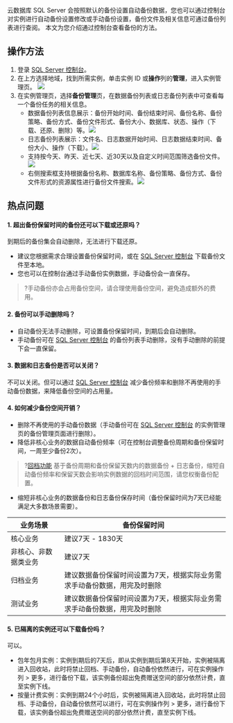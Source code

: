 云数据库 SQL Server 会按照默认的备份设置自动备份数据，您也可以通过控制台对实例进行自动备份设置修改或手动备份设置，备份文件及相关信息可通过备份列表进行查阅。
本文为您介绍通过控制台查看备份的方法。

## 操作方法
1. 登录 [SQL Server 控制台](https://console.cloud.tencent.com/sqlserver)。
2. 在上方选择地域，找到所需实例，单击实例 ID 或**操作**列的**管理**，进入实例管理页。
![](https://qcloudimg.tencent-cloud.cn/raw/3bb7a0be93f6fb3fa7879389c90b9876.png)
3. 在实例管理页，选择**备份管理**页，在数据备份列表或日志备份列表中可查看每一个备份任务的相关信息。
   - 数据备份列表信息展示：备份开始时间、备份结束时间、备份名称、备份策略、备份方式、备份文件形式、备份大小、数据库、状态、操作（下载、还原、删除）等。![](https://qcloudimg.tencent-cloud.cn/raw/83d02a3834f8cd6130d4f9e84e8469dc.png)
   - 日志备份列表展示：文件名、日志数据开始时间、日志数据结束时间、备份大小、操作（下载）。![](https://qcloudimg.tencent-cloud.cn/raw/5fd0849565cb78a3abc2e0a914783d53.png)
   - 支持按今天、昨天、近七天、近30天以及自定义时间范围筛选备份文件。![](https://qcloudimg.tencent-cloud.cn/raw/c939cec6e49eccc5ae42b461db0d5bc0.png)
   - 右侧搜索框支持根据备份名称、数据库名称、备份策略、备份方式、备份文件形式的资源属性进行备份文件搜索。![](https://qcloudimg.tencent-cloud.cn/raw/991c36ab8229ab0de764de9a422369c5.png)

## 热点问题
#### 1. 超出备份保留时间的备份还可以下载或还原吗？
到期后的备份集会自动删除，无法进行下载还原。
- 建议您根据需求合理设置备份保留时间，或在 [SQL Server 控制台](https://console.cloud.tencent.com/sqlserver) 下载备份文件至本地。
- 您也可以在控制台通过手动备份实例数据，手动备份会一直保存。
>?手动备份亦会占用备份空间，请合理使用备份空间，避免造成额外的费用。

#### 2. 备份可以手动删除吗？
- 自动备份无法手动删除，可设置备份保留时间，到期后会自动删除。 
- 手动备份可在  [SQL Server 控制台](https://console.cloud.tencent.com/sqlserver) 的备份列表手动删除，没有手动删除的前提下会一直保留。

#### 3. 数据和日志备份是否可以关闭？
不可以关闭。但可以通过 [SQL Server 控制台](https://console.cloud.tencent.com/sqlserver) 减少备份频率和删除不再使用的手动备份数据，来降低备份空间的占用量。

#### 4. 如何减少备份空间开销？
- 删除不再使用的手动备份数据（手动备份可在 [SQL Server 控制台](https://console.cloud.tencent.com/sqlserver) 的实例管理页的备份管理页面进行删除）。 
- 降低非核心业务的数据自动备份频率（可在控制台调整备份周期和备份保留时间，一周至少备份2次）。
>?[回档功能](https://cloud.tencent.com/document/product/238/7522) 基于备份周期和备份保留天数内的数据备份 + 日志备份，缩短自动备份频率和保留天数会影响实例数据的回档时间范围，请您权衡备份配置。
>
- 缩短非核心业务的数据备份和日志备份保存时间（备份保留时间为7天已经能满足大多数场景需要）。

| 业务场景             | 备份保留时间                                                 |
| -------------------- | ------------------------------------------------------------ |
| 核心业务             | 建议7天 - 1830天                                              |
| 非核心、非数据类业务 | 建议7天                                                      |
| 归档业务             | 建议数据备份保留时间设置为7天，根据实际业务需求手动备份数据，用完及时删除 |
| 测试业务             | 建议数据备份保留时间设置为7天，根据实际业务需求手动备份数据，用完及时删除 |

#### 5. 已隔离的实例还可以下载备份吗？
可以。
- 包年包月实例：实例到期后的7天后，即从实例到期后第8天开始，实例被隔离进入回收站，此时将禁止回档、手动备份，自动备份依然进行，可在实例操作列 > 更多，进行备份下载，该实例备份超出免费赠送空间的部分依然计费，直至实例下线。
- 按量计费实例：实例到期24个小时后，实例被隔离进入回收站，此时将禁止回档、手动备份，自动备份依然可以进行，可在实例操作列 > 更多，进行备份下载，该实例备份超出免费赠送空间的部分依然计费，直至实例下线。

